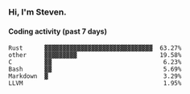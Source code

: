 ### Hi, I'm Steven.

#### Coding activity (past 7 days)
```
Rust      ▓▓▓▓▓▓▓▓▓▓▓▓▓▓▓▓▓▓▓▓▓▓▓▓▓▓▓▓▓▓  63.27%
other     ▓▓▓▓▓▓▓▓▓                       19.58%
C         ▓▓                               6.23%
Bash      ▓▓                               5.69%
Markdown  ▓                                3.29%
LLVM                                       1.95%
```
